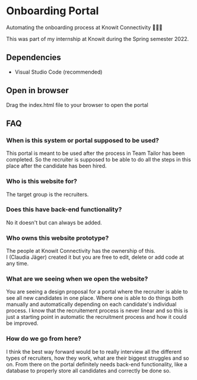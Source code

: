 # Onboarding Portal
Automating the onboarding process at Knowit Connectivity 🧑‍🤝‍🧑

This was part of my internship at Knowit during the Spring semester 2022. 

## Dependencies
* Visual Studio Code (recommended)

## Open in browser
Drag the index.html file to your browser to open the portal

## FAQ
### When is this system or portal supposed to be used? 
This portal is meant to be used after the process in Team Tailor has been completed. 
So the recruiter is supposed to be able to do all the steps in this place after the candidate has been hired. 

### Who is this website for? 
The target group is the recruiters. 

### Does this have back-end functionality? 
No it doesn't but can always be added. 

### Who owns this website prototype? 
The people at Knowit Connectivity has the ownership of this.  
I (Claudia Jäger) created it but you are free to edit, delete or add code at any time. 

### What are we seeing when we open the website? 
You are seeing a design proposal for a portal where the recruiter is able to see all new candidates in one place. 
Where one is able to do things both manually and automatically depending on each candidate's individual process. 
I know that the recruitement process is never linear and so this is just a starting point in automatic the recruitment process
and how it could be improved. 

### How do we go from here? 
I think the best way forward would be to really interview all the different types of recruiters, how they work,
what are their biggest struggles and so on. From there on the portal definitely needs back-end functionality, like a database 
to properly store all candidates and correctly be done so. 
